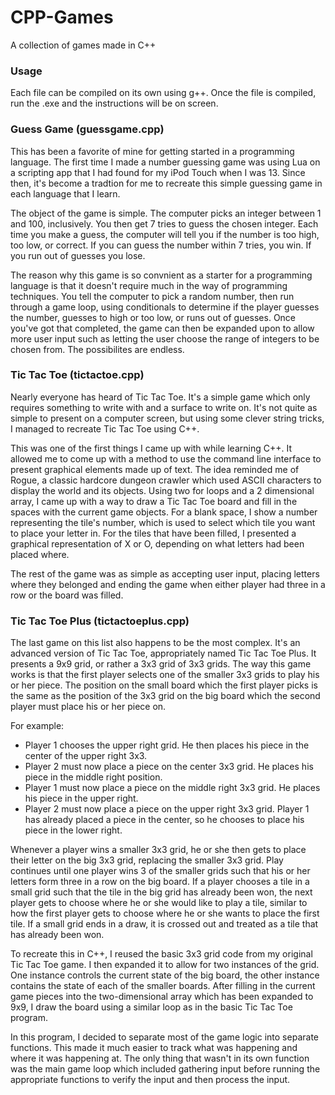 # CPP-Games
A collection of games made in C++

### Usage
Each file can be compiled on its own using g++. Once the file is compiled, run the .exe and the instructions will be on screen.

### Guess Game (guessgame.cpp)
This has been a favorite of mine for getting started in a programming language. The first time I made a number guessing game was using Lua on a scripting app that I had found for my iPod Touch when I was 13. Since then, it's become a tradtion for me to recreate this simple guessing game in each language that I learn.

The object of the game is simple. The computer picks an integer between 1 and 100, inclusively. You then get 7 tries to guess the chosen integer. Each time you make a guess, the computer will tell you if the number is too high, too low, or correct. If you can guess the number within 7 tries, you win. If you run out of guesses you lose.

The reason why this game is so convnient as a starter for a programming language is that it doesn't require much in the way of programming techniques. You tell the computer to pick a random number, then run through a game loop, using conditionals to determine if the player guesses the number, guesses to high or too low, or runs out of guesses. Once you've got that completed, the game can then be expanded upon to allow more user input such as letting the user choose the range of integers to be chosen from. The possibilites are endless.

### Tic Tac Toe (tictactoe.cpp)
Nearly everyone has heard of Tic Tac Toe. It's a simple game which only requires something to write with and a surface to write on. It's not quite as simple to present on a computer screen, but using some clever string tricks, I managed to recreate Tic Tac Toe using C++.

This was one of the first things I came up with while learning C++. It allowed me to come up with a method to use the command line interface to present graphical elements made up of text. The idea reminded me of Rogue, a classic hardcore dungeon crawler which used ASCII characters to display the world and its objects. Using two for loops and a 2 dimensional array, I came up with a way to draw a Tic Tac Toe board and fill in the spaces with the current game objects. For a blank space, I show a number representing the tile's number, which is used to select which tile you want to place your letter in. For the tiles that have been filled, I presented a graphical representation of X or O, depending on what letters had been placed where. 

The rest of the game was as simple as accepting user input, placing letters where they belonged and ending the game when either player had three in a row or the board was filled.

### Tic Tac Toe Plus (tictactoeplus.cpp)
The last game on this list also happens to be the most complex. It's an advanced version of Tic Tac Toe, appropriately named Tic Tac Toe Plus. It presents a 9x9 grid, or rather a 3x3 grid of 3x3 grids. The way this game works is that the first player selects one of the smaller 3x3 grids to play his or her piece. The position on the small board which the first player picks is the same as the position of the 3x3 grid on the big board which the second player must place his or her piece on.

For example:
* Player 1 chooses the upper right grid. He then places his piece in the center of the upper right 3x3.
* Player 2 must now place a piece on the center 3x3 grid. He places his piece in the middle right position.
* Player 1 must now place a piece on the middle right 3x3 grid. He places his piece in the upper right.
* Player 2 must now place a piece on the upper right 3x3 grid. Player 1 has already placed a piece in the center, so he chooses to place his piece in the lower right.

Whenever a player wins a smaller 3x3 grid, he or she then gets to place their letter on the big 3x3 grid, replacing the smaller 3x3 grid. Play continues until one player wins 3 of the smaller grids such that his or her letters form three in a row on the big board. If a player chooses a tile in a small grid such that the tile in the big grid has already been won, the next player gets to choose where he or she would like to play a tile, similar to how the first player gets to choose where he or she wants to place the first tile. If a small grid ends in a draw, it is crossed out and treated as a tile that has already been won.

To recreate this in C++, I reused the basic 3x3 grid code from my original Tic Tac Toe game. I then expanded it to allow for two instances of the grid. One instance controls the current state of the big board, the other instance contains the state of each of the smaller boards. After filling in the current game pieces into the two-dimensional array which has been expanded to 9x9, I draw the board using a similar loop as in the basic Tic Tac Toe program.

In this program, I decided to separate most of the game logic into separate functions. This made it much easier to track what was happening and where it was happening at. The only thing that wasn't in its own function was the main game loop which included gathering input before running the appropriate functions to verify the input and then process the input.
